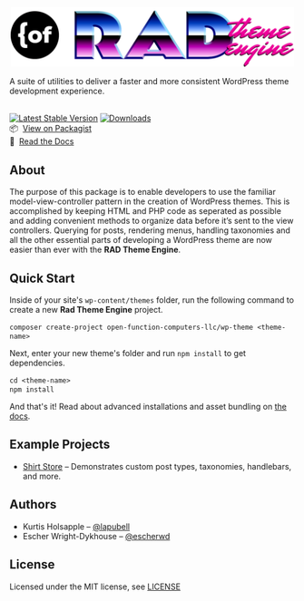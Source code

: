<p align="center">
<img src="/logo.png" alt="ofc-logo" style="max-width:500px;" />
</p>
A suite of utilities to deliver a faster and more consistent WordPress theme development experience.
<br><br>

[![Latest Stable Version](https://poser.pugx.org/open-function-computers-llc/rad-theme-engine/v/stable.svg)](https://packagist.org/packages/open-function-computers-llc/rad-theme-engine) [![Downloads](https://poser.pugx.org/open-function-computers-llc/rad-theme-engine/d/total.svg)](https://packagist.org/packages/open-function-computers-llc/rad-theme-engine)<br>
📦 &nbsp;[View on Packagist](https://packagist.org/packages/open-function-computers-llc/rad-theme-engine) <br>
📃 &nbsp;[Read the Docs](https://rad-theme-engine.ofco.cloud/)
<br>

## About

The purpose of this package is to enable developers to use the familiar model-view-controller pattern in the creation of WordPress themes. This is accomplished by keeping HTML and PHP code as seperated as possible and adding convenient methods to organize data before it’s sent to the view controllers. Querying for posts, rendering menus, handling taxonomies and all the other essential parts of developing a WordPress theme are now easier than ever with the __RAD Theme Engine__.


## Quick Start
Inside of your site's `wp-content/themes` folder, run the following command to create a new __Rad Theme Engine__ project.

```
composer create-project open-function-computers-llc/wp-theme <theme-name>
```

Next, enter your new theme's folder and run `npm install` to get dependencies.
```
cd <theme-name>
npm install
```

And that's it! Read about advanced installations and asset bundling on [the docs](https://rad-theme-engine.ofco.cloud/).

## Example Projects
- [Shirt Store](https://github.com/open-function-computers-llc/rad-theme-engine-example-theme) – Demonstrates custom post types, taxonomies, handlebars, and more.

## Authors
- Kurtis Holsapple – [@lapubell](https://github.com/lapubell)
- Escher Wright-Dykhouse – [@escherwd](https://github.com/escherwd)

## License
Licensed under the MIT license, see [LICENSE](https://github.com/open-function-computers-llc/rad-theme-engine/blob/main/LICENSE)
